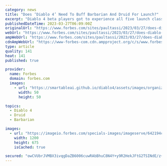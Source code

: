 ```yaml
---
category: news
title: "Does ‘Diablo 4’ Need To Buff Barbarian And Druid For Launch?"
excerpt: "Diablo 4 beta players got to experience all five launch classes thanks to a pair of beta weekends, the second of which is about to wrap up just a few hours after I’m writing this."
publishedDateTime: 2023-03-27T06:09:00Z
originalUrl: "https://www.forbes.com/sites/paultassi/2023/03/27/does-diablo-4-need-to-buff-barbarian-and-druid-for-launch/"
webUrl: "https://www.forbes.com/sites/paultassi/2023/03/27/does-diablo-4-need-to-buff-barbarian-and-druid-for-launch/"
ampWebUrl: "https://www.forbes.com/sites/paultassi/2023/03/27/does-diablo-4-need-to-buff-barbarian-and-druid-for-launch/amp/"
cdnAmpWebUrl: "https://www-forbes-com.cdn.ampproject.org/c/s/www.forbes.com/sites/paultassi/2023/03/27/does-diablo-4-need-to-buff-barbarian-and-druid-for-launch/amp/"
type: article
quality: 141
heat: 141
published: true

provider:
  name: Forbes
  domain: forbes.com
  images:
    - url: "https://smartableai.github.io/diablo4/assets/images/organizations/forbes.com-50x50.jpg"
      width: 50
      height: 50

topics:
  - Diablo 4
  - Druid
  - Barbarian

images:
  - url: "https://imageio.forbes.com/specials-images/imageserve/642194c5f4da46f4c7e2d103/0x0.jpg?format=jpg&width=1200"
    width: 1200
    height: 675
    isCached: true

secured: "owCVUbrJVMBX3ivqgDaZB6006cuwRAbBhuC8N4Y+y9R2HekJFtG2TSINdE/z++/5Ap0kVkXiVeWyxSVegJwlAFI4ZkPz8GSptyl1ZPpGvaj41F6h0IR+37W09XunRTqIhpGZWSqlzfKSeYuUVJuCHG0oWoBms+ZbnhkuHB3OQqLl6Kuy3IDj14vQWAS9fwWVrQq9ZOUbjRU0BHLnkwwF6FbNgxW9dr00mfl+VFCKoMZr17FYrbbDUKa5hXe6tn/C64RtX60WRmglla5wD5/cljrSOYOfSB5/8LsgOHm3ZXBmXEVUWIZZ54rmaO8XlmQAozrJh89surz3JLP7MlJ4rElgDGG9m7l6BrrSX0gZkjo=;VBdNW+Iu+thaSxyZ0uPM0Q=="
---
```


